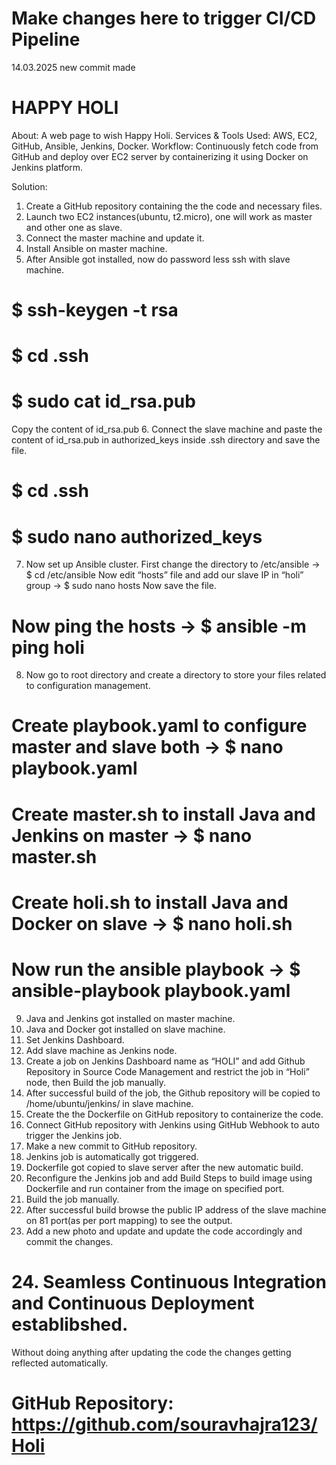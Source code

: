 # Make changes here to trigger CI/CD Pipeline
14.03.2025
new commit made

# HAPPY HOLI
About: A web page to wish Happy Holi.
Services & Tools Used: AWS, EC2, GitHub, Ansible, Jenkins, Docker.
Workflow: Continuously fetch code from GitHub and deploy over EC2 server by
containerizing it using Docker on Jenkins platform.

Solution:
1. Create a GitHub repository containing the the code and necessary files.
2. Launch two EC2 instances(ubuntu, t2.micro), one will work as master and other
one as slave.
3. Connect the master machine and update it.
4. Install Ansible on master machine.
5. After Ansible got installed, now do password less ssh with slave machine.
# $ ssh-keygen -t rsa
# $ cd .ssh
# $ sudo cat id_rsa.pub
Copy the content of id_rsa.pub
6. Connect the slave machine and paste the content of id_rsa.pub in authorized_keys
inside .ssh directory and save the file.
# $ cd .ssh
# $ sudo nano authorized_keys
7. Now set up Ansible cluster.
First change the directory to /etc/ansible → $ cd /etc/ansible
Now edit “hosts” file and add our slave IP in “holi” group → $ sudo nano hosts
Now save the file.
# Now ping the hosts → $ ansible -m ping holi
8. Now go to root directory and create a directory to store your files related to
configuration management.
# Create playbook.yaml to configure master and slave both → $ nano playbook.yaml
# Create master.sh to install Java and Jenkins on master → $ nano master.sh
# Create holi.sh to install Java and Docker on slave → $ nano holi.sh
# Now run the ansible playbook → $ ansible-playbook playbook.yaml
9. Java and Jenkins got installed on master machine.
10. Java and Docker got installed on slave machine.
11. Set Jenkins Dashboard.
12. Add slave machine as Jenkins node.
13. Create a job on Jenkins Dashboard name as “HOLI” and add Github Repository in
Source Code Management and restrict the job in “Holi” node, then Build the job
manually.
14. After successful build of the job, the Github repository will be copied to
/home/ubuntu/jenkins/ in slave machine.
15. Create the the Dockerfile on GitHub repository to containerize the code.
16. Connect GitHub repository with Jenkins using GitHub Webhook to auto trigger
the Jenkins job.
17. Make a new commit to GitHub repository.
18. Jenkins job is automatically got triggered.
19. Dockerfile got copied to slave server after the new automatic build.
20. Reconfigure the Jenkins job and add Build Steps to build image using Dockerfile
and run container from the image on specified port.
21. Build the job manually.
22. After successful build browse the public IP address of the slave machine on 81
port(as per port mapping) to see the output.
23. Add a new photo and update and update the code accordingly and commit the
changes.
# 24. Seamless Continuous Integration and Continuous Deployment establibshed.
Without doing anything after updating the code the changes getting reflected
automatically.
# GitHub Repository: https://github.com/souravhajra123/Holi
